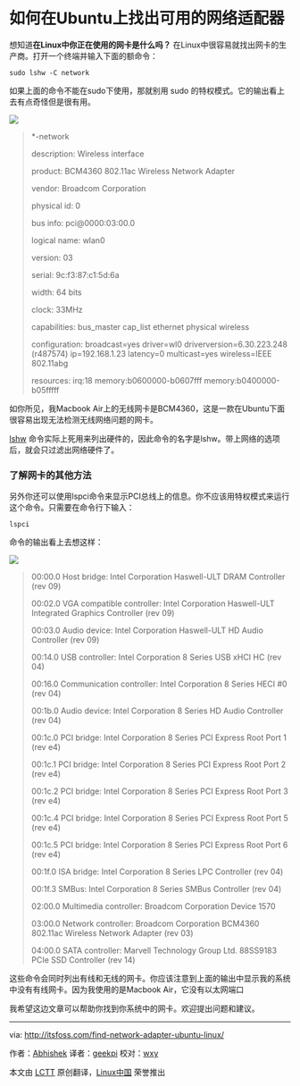 如何在Ubuntu上找出可用的网络适配器
================================================================================
想知道**在Linux中你正在使用的网卡是什么吗？** 在Linux中很容易就找出网卡的生产商。打开一个终端并输入下面的额命令：

    sudo lshw -C network

如果上面的命令不能在sudo下使用，那就别用 sudo 的特权模式。它的输出看上去有点奇怪但是很有用。

![](http://itsfoss.itsfoss.netdna-cdn.com/wp-content/uploads/2014/12/Network_Adapter_Linux.jpeg)

> *-network
> 
> description: Wireless interface
> 
> product: BCM4360 802.11ac Wireless Network Adapter
> 
> vendor: Broadcom Corporation
> 
> physical id: 0
> 
> bus info: pci@0000:03:00.0
> 
> logical name: wlan0
> 
> version: 03
> 
> serial: 9c:f3:87:c1:5d:6a
> 
> width: 64 bits
> 
> clock: 33MHz
> 
> capabilities: bus_master cap_list ethernet physical wireless
> 
> configuration: broadcast=yes driver=wl0 driverversion=6.30.223.248 (r487574) ip=192.168.1.23 latency=0 multicast=yes wireless=IEEE 802.11abg
> 
> resources: irq:18 memory:b0600000-b0607fff memory:b0400000-b05fffff

如你所见，我Macbook Air上的无线网卡是BCM4360，这是一款在Ubuntu下面很容易出现无法检测无线网络问题的网卡。

[lshw][1] 命令实际上死用来列出硬件的，因此命令的名字是lshw。带上网络的选项后，就会只过滤出网络硬件了。

### 了解网卡的其他方法 ###

另外你还可以使用lspci命令来显示PCI总线上的信息。你不应该用特权模式来运行这个命令。只需要在命令行下输入：

    lspci

命令的输出看上去想这样：

![](http://itsfoss.itsfoss.netdna-cdn.com/wp-content/uploads/2014/12/Network_Adapter_Linux_1.jpeg)

> 00:00.0 Host bridge: Intel Corporation Haswell-ULT DRAM Controller (rev 09)
> 
> 00:02.0 VGA compatible controller: Intel Corporation Haswell-ULT Integrated Graphics Controller (rev 09)
> 
> 00:03.0 Audio device: Intel Corporation Haswell-ULT HD Audio Controller (rev 09)
> 
> 00:14.0 USB controller: Intel Corporation 8 Series USB xHCI HC (rev 04)
> 
> 00:16.0 Communication controller: Intel Corporation 8 Series HECI #0 (rev 04)
> 
> 00:1b.0 Audio device: Intel Corporation 8 Series HD Audio Controller (rev 04)
> 
> 00:1c.0 PCI bridge: Intel Corporation 8 Series PCI Express Root Port 1 (rev e4)
> 
> 00:1c.1 PCI bridge: Intel Corporation 8 Series PCI Express Root Port 2 (rev e4)
> 
> 00:1c.2 PCI bridge: Intel Corporation 8 Series PCI Express Root Port 3 (rev e4)
> 
> 00:1c.4 PCI bridge: Intel Corporation 8 Series PCI Express Root Port 5 (rev e4)
> 
> 00:1c.5 PCI bridge: Intel Corporation 8 Series PCI Express Root Port 6 (rev e4)
> 
> 00:1f.0 ISA bridge: Intel Corporation 8 Series LPC Controller (rev 04)
> 
> 00:1f.3 SMBus: Intel Corporation 8 Series SMBus Controller (rev 04)
> 
> 02:00.0 Multimedia controller: Broadcom Corporation Device 1570
> 
> 03:00.0 Network controller: Broadcom Corporation BCM4360 802.11ac Wireless Network Adapter (rev 03)
> 
> 04:00.0 SATA controller: Marvell Technology Group Ltd. 88SS9183 PCIe SSD Controller (rev 14)

这些命令会同时列出有线和无线的网卡。你应该注意到上面的输出中显示我的系统中没有有线网卡。因为我使用的是Macbook Air，它没有以太网端口

我希望这边文章可以帮助你找到你系统中的网卡。欢迎提出问题和建议。

--------------------------------------------------------------------------------

via: http://itsfoss.com/find-network-adapter-ubuntu-linux/

作者：[Abhishek][a]
译者：[geekpi](https://github.com/geekpi)
校对：[wxy](https://github.com/wxy)

本文由 [LCTT](https://github.com/LCTT/TranslateProject) 原创翻译，[Linux中国](http://linux.cn/) 荣誉推出

[a]:http://itsfoss.com/author/Abhishek/
[1]:http://linux.die.net/man/1/lshw